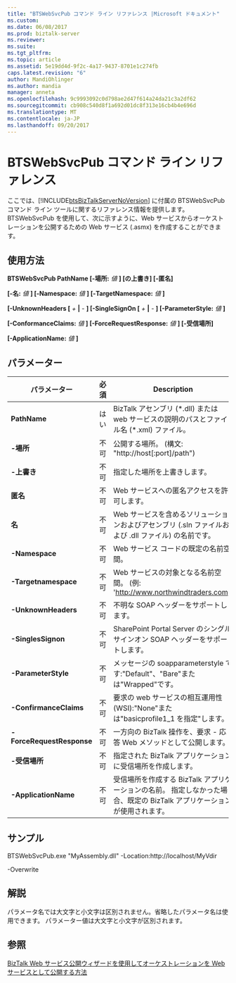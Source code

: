 ```yaml
---
title: "BTSWebSvcPub コマンド ライン リファレンス |Microsoft ドキュメント"
ms.custom: 
ms.date: 06/08/2017
ms.prod: biztalk-server
ms.reviewer: 
ms.suite: 
ms.tgt_pltfrm: 
ms.topic: article
ms.assetid: 5e19dd4d-9f2c-4a17-9437-8701e1c274fb
caps.latest.revision: "6"
author: MandiOhlinger
ms.author: mandia
manager: anneta
ms.openlocfilehash: 9c9993092c0d798ae2d47f614a24da21c3a2df62
ms.sourcegitcommit: cb908c540d8f1a692d01dc8f313e16cb4b4e696d
ms.translationtype: MT
ms.contentlocale: ja-JP
ms.lasthandoff: 09/20/2017
---
```

# <a name="btswebsvcpub-command-line-reference"></a>BTSWebSvcPub コマンド ライン リファレンス
ここでは、[!INCLUDE[btsBizTalkServerNoVersion](../includes/btsbiztalkservernoversion-md.md)] に付属の BTSWebSvcPub コマンド ライン ツールに関するリファレンス情報を提供します。 BTSWebSvcPub を使用して、次に示すように、Web サービスからオーケストレーションを公開するための Web サービス (.asmx) を作成することができます。  
  
## <a name="usage"></a>使用方法  
 **BTSWebSvcPub PathName [-場所:** *値* **] [の上書き] [-匿名]**  
  
 **[-名:** *値* **] [-Namespace:** *値* **] [-TargetNamespace:** *値* **]**  
  
 **[-UnknownHeaders [**  *+*  **&#124;** *-*  **] [-SingleSignOn [**  *+*  **&#124;** *-*  **] [-ParameterStyle:** *値* **]**  
  
 **[-ConformanceClaims:** *値* **] [-ForceRequestResponse:** *値* **] [-受信場所]**  
  
 **[-ApplicationName:** *値* **]**  
  
## <a name="parameters"></a>パラメーター  
  
|パラメーター|必須|Description|  
|---------------|--------------|-----------------|  
|**PathName**|はい|BizTalk アセンブリ (*.dll) または web サービスの説明のパスとファイル名 (\*.xml) ファイル。|  
|**-場所**|不可|公開する場所。 (構文: "http://host[:port]/path")|  
|**-上書き**|不可|指定した場所を上書きします。|  
|**匿名**|不可|Web サービスへの匿名アクセスを許可します。|  
|**名**|不可|Web サービスを含めるソリューションおよびアセンブリ (.sln ファイルおよび .dll ファイル) の名前です。|  
|**-Namespace**|不可|Web サービス コードの既定の名前空間。|  
|**-Targetnamespace**|不可|Web サービスの対象となる名前空間。 (例: 'http://www.northwindtraders.com')|  
|**-UnknownHeaders**|不可|不明な SOAP ヘッダーをサポートします。|  
|**-SinglesSignon**|不可|SharePoint Portal Server のシングル サインオン SOAP ヘッダーをサポートします。|  
|**-ParameterStyle**|不可|メッセージの soapparameterstyle です:"Default"、"Bare"または"Wrapped"です。|  
|**-ConfirmanceClaims**|不可|要求の web サービスの相互運用性 (WSI):"None"または"basicprofile1_1 を指定"します。|  
|**-ForceRequestResponse**|不可|一方向の BizTalk 操作を、要求 - 応答 Web メソッドとして公開します。|  
|**-受信場所**|不可|指定された BizTalk アプリケーションに受信場所を作成します。|  
|**-ApplicationName**|不可|受信場所を作成する BizTalk アプリケーションの名前。 指定しなかった場合、既定の BizTalk アプリケーションが使用されます。|  
  
## <a name="sample"></a>サンプル  
 BTSWebSvcPub.exe "MyAssembly.dll" -Location:http://localhost/MyVdir  
  
 -Overwrite  
  
## <a name="remarks"></a>解説  
 パラメータ名では大文字と小文字は区別されません。省略したパラメータ名は使用できます。 パラメーター値は大文字と小文字が区別されます。  
  
## <a name="see-also"></a>参照  
 [BizTalk Web サービス公開ウィザードを使用してオーケストレーションを Web サービスとして公開する方法](../core/publish-orchestration-as-web-service--biztalk-web-services-publishing-wizard.md)